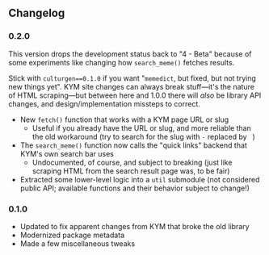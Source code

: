 ## Changelog

### 0.2.0

This version drops the development status back to "4 - Beta" because of some
experiments like changing how `search_meme()` fetches results.

Stick with `culturgen==0.1.0` if you want "`memedict`, but fixed, but not trying
new things yet". KYM site changes can always break stuff—it's the nature of HTML
scraping—but between here and 1.0.0 there will _also_ be library API changes,
and design/implementation missteps to correct.

* New `fetch()` function that works with a KYM page URL or slug
  * Useful if you already have the URL or slug, and more reliable than the old
    workaround (try to search for the slug with `-` replaced by ` `)
* The `search_meme()` function now calls the "quick links" backend that KYM's
  own search bar uses
  * Undocumented, of course, and subject to breaking (just like scraping HTML
    from the search result page was, to be fair)
* Extracted some lower-level logic into a `util` submodule (not considered
  public API; available functions and their behavior subject to change!)

### 0.1.0

* Updated to fix apparent changes from KYM that broke the old library
* Modernized package metadata
* Made a few miscellaneous tweaks

